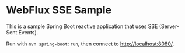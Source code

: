 # WebFlux SSE Sample

This is a sample Spring Boot reactive application that uses SSE (Server-Sent Events).

Run with `mvn spring-boot:run`, then connect to <http://localhost:8080/>.
